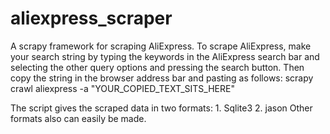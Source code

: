 # aliexpress_scraper
A scrapy framework for scraping AliExpress. 
To scrape AliExpress, make your search string by typing the keywords in the AliExpress search bar and selecting the other query options and pressing the search button. Then copy the string in the browser address bar and pasting as follows:
scrapy crawl aliexpress -a "YOUR_COPIED_TEXT_SITS_HERE"

The script gives the scraped data in two formats: 1. Sqlite3  2. jason
Other formats also can easily be made.
